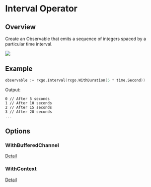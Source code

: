 # Interval Operator

## Overview

Create an Observable that emits a sequence of integers spaced by a particular time interval.

![](http://reactivex.io/documentation/operators/images/interval.png)

## Example

```go
observable := rxgo.Interval(rxgo.WithDuration(5 * time.Second))
```

Output:

```
0 // After 5 seconds
1 // After 10 seconds
2 // After 15 seconds
3 // After 20 seconds
...
```

## Options

### WithBufferedChannel

[Detail](options.md#withbufferedchannel)

### WithContext

[Detail](options.md#withcontext)